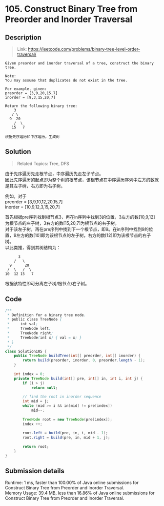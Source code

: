 # 105. Construct Binary Tree from Preorder and Inorder Traversal

## Description

> Link: https://leetcode.com/problems/binary-tree-level-order-traversal/

```
Given preorder and inorder traversal of a tree, construct the binary tree.

Note:
You may assume that duplicates do not exist in the tree.

For example, given:
preorder = [3,9,20,15,7]
inorder = [9,3,15,20,7]

Return the following binary tree:
    3
   / \
  9  20
    /  \
   15   7

根据先序遍历和中序遍历，生成树

```


## Solution

> Related Topics: Tree, DFS

由于先序遍历先走根节点，中序遍历先走左子节点。<br>
因此先序遍历的起点即为整个树的根节点，该根节点在中序遍历序列中左方的数就是其左子树，右方即为右子树。<br>

例如，对于<br>
preorder = [3,9,10,12,20,15,7]<br>
inorder = [10,9,12,3,15,20,7]<br>

首先根据pre序列找到根节点3，再在in序列中找到3的位置，3左方的数[10,9,12]为根节点的左子树，3右方的数[15,20,7]为根节点的右子树。<br>
对于该左子树，再在pre序列中找到下一个根节点，即9。在in序列中找到9的位置，9左方的数[10]即为该根节点的左子树，右方的数[12]即为该根节点的右子树。<br>
以此类推，得到其树结构为：<br>
```
      3
    /   \
  9      20
 /  \   /  \
10  12 15   7
```

根据该特性即可分离左子树/根节点/右子树。


## Code
```java
/**
 * Definition for a binary tree node.
 * public class TreeNode {
 *     int val;
 *     TreeNode left;
 *     TreeNode right;
 *     TreeNode(int x) { val = x; }
 * }
 */
class Solution105 {
    public TreeNode buildTree(int[] preorder, int[] inorder) {
        return build(preorder, inorder, 0, preorder.length - 1);
    }
    
    int index = 0;
    private TreeNode build(int[] pre, int[] in, int i, int j) {
        if (i > j) 
            return null;
        
        // find the root in inorder sequence
        int mid = j;
        while (mid >= i && in[mid] != pre[index]) 
            mid--;
        
        TreeNode root = new TreeNode(pre[index]);
        index ++;
        
        root.left = build(pre, in, i, mid - 1);
        root.right = build(pre, in, mid + 1, j);
        
        return root;
    }
}
```


## Submission details
Runtime: 1 ms, faster than 100.00% of Java online submissions for Construct Binary Tree from Preorder and Inorder Traversal.<br>
Memory Usage: 39.4 MB, less than 16.86% of Java online submissions for Construct Binary Tree from Preorder and Inorder Traversal.
